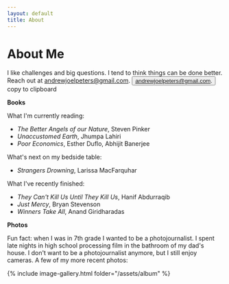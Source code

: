 ```yaml
---
layout: default
title: About
---
```

# About Me

I like challenges and big questions. I tend to think things can be done better. Reach out at
<span class="mobile"><a href="mailto:hi@andrewjoelpeters.com">andrewjoelpeters@gmail.com.</a></span>
<span class="tooltip desktop"><button onclick='copyText("andrewjoelpeters@gmail.com")'>andrewjoelpeters@gmail.com.</button>
    <span class="tooltiptext">copy to clipboard</span>
    </span>


**Books**

What I'm currently reading:

 - _The Better Angels of our Nature_, Steven Pinker
 - _Unaccustomed Earth_, Jhumpa Lahiri
 - _Poor Economics_, Esther Duflo, Abhijit Banerjee
 
 What's next on my bedside table:

 - _Strangers Drowning_, Larissa MacFarquhar

 What I've recently finished:

 - _They Can't Kill Us Until They Kill Us_, Hanif Abdurraqib
 - _Just Mercy_, Bryan Stevenson
 - _Winners Take All_, Anand Giridharadas

 **Photos**

 Fun fact: when I was in 7th grade I wanted to be a photojournalist. I spent late nights in high school processing film in the bathroom of my dad's house. I don't want to be a photojournalist anymore, but I still enjoy cameras. A few of my more recent photos:

 {% include image-gallery.html folder="/assets/album" %}
